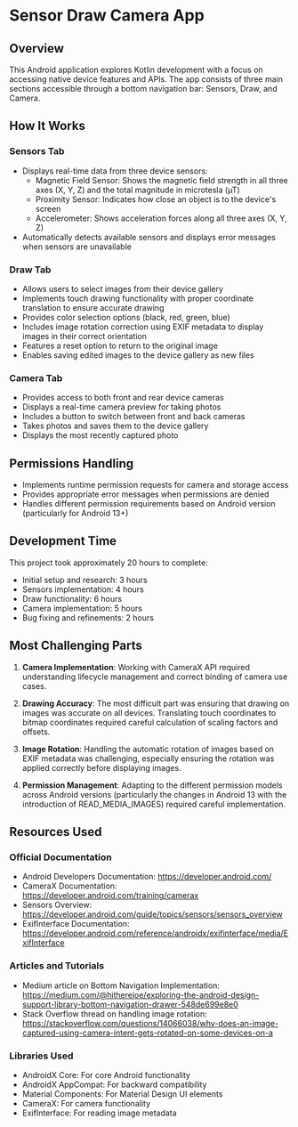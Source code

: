 # Sensor Draw Camera App

## Overview
This Android application explores Kotlin development with a focus on accessing native device features and APIs. The app consists of three main sections accessible through a bottom navigation bar: Sensors, Draw, and Camera.

## How It Works

### Sensors Tab
- Displays real-time data from three device sensors:
  - Magnetic Field Sensor: Shows the magnetic field strength in all three axes (X, Y, Z) and the total magnitude in microtesla (µT)
  - Proximity Sensor: Indicates how close an object is to the device's screen
  - Accelerometer: Shows acceleration forces along all three axes (X, Y, Z)
- Automatically detects available sensors and displays error messages when sensors are unavailable

### Draw Tab
- Allows users to select images from their device gallery
- Implements touch drawing functionality with proper coordinate translation to ensure accurate drawing
- Provides color selection options (black, red, green, blue)
- Includes image rotation correction using EXIF metadata to display images in their correct orientation
- Features a reset option to return to the original image
- Enables saving edited images to the device gallery as new files

### Camera Tab
- Provides access to both front and rear device cameras
- Displays a real-time camera preview for taking photos
- Includes a button to switch between front and back cameras
- Takes photos and saves them to the device gallery
- Displays the most recently captured photo

## Permissions Handling
- Implements runtime permission requests for camera and storage access
- Provides appropriate error messages when permissions are denied
- Handles different permission requirements based on Android version (particularly for Android 13+)

## Development Time
This project took approximately 20 hours to complete:
- Initial setup and research: 3 hours
- Sensors implementation: 4 hours
- Draw functionality: 6 hours
- Camera implementation: 5 hours
- Bug fixing and refinements: 2 hours

## Most Challenging Parts

1. **Camera Implementation**: Working with CameraX API required understanding lifecycle management and correct binding of camera use cases.

2. **Drawing Accuracy**: The most difficult part was ensuring that drawing on images was accurate on all devices. Translating touch coordinates to bitmap coordinates required careful calculation of scaling factors and offsets.

3. **Image Rotation**: Handling the automatic rotation of images based on EXIF metadata was challenging, especially ensuring the rotation was applied correctly before displaying images.

4. **Permission Management**: Adapting to the different permission models across Android versions (particularly the changes in Android 13 with the introduction of READ_MEDIA_IMAGES) required careful implementation.

## Resources Used

### Official Documentation
- Android Developers Documentation: https://developer.android.com/
- CameraX Documentation: https://developer.android.com/training/camerax
- Sensors Overview: https://developer.android.com/guide/topics/sensors/sensors_overview
- ExifInterface Documentation: https://developer.android.com/reference/androidx/exifinterface/media/ExifInterface

### Articles and Tutorials
- Medium article on Bottom Navigation Implementation: https://medium.com/@hitherejoe/exploring-the-android-design-support-library-bottom-navigation-drawer-548de699e8e0
- Stack Overflow thread on handling image rotation: https://stackoverflow.com/questions/14066038/why-does-an-image-captured-using-camera-intent-gets-rotated-on-some-devices-on-a

### Libraries Used
- AndroidX Core: For core Android functionality
- AndroidX AppCompat: For backward compatibility
- Material Components: For Material Design UI elements
- CameraX: For camera functionality
- ExifInterface: For reading image metadata
